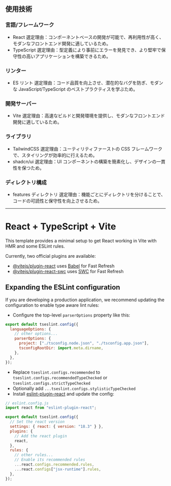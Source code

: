 ## 使用技術

### 言語/フレームワーク

- React
  選定理由：コンポーネントベースの開発が可能で、再利用性が高く、モダンなフロントエンド開発に適しているため。
- TypeScript
  選定理由：型定義により事前にエラーを発見でき、より堅牢で保守性の高いアプリケーションを構築できるため。

### リンター

- ES リント
  選定理由：コード品質を向上させ、潜在的なバグを防ぎ、モダンな JavaScript/TypeScript のベストプラクティスを学ぶため。

### 開発サーバー

- Vite
  選定理由：高速なビルドと開発環境を提供し、モダンなフロントエンド開発に適しているため。

### ライブラリ

- TailwindCSS
  選定理由：ユーティリティファーストの CSS フレームワークで、スタイリングが効率的に行えるため。
- shadcn/ui
  選定理由：UI コンポーネントの構築を簡素化し、デザインの一貫性を保つため。

### ディレクトリ構成

- features ディレクトリ
  選定理由：機能ごとにディレクトリを分けることで、コードの可読性と保守性を向上させるため。

---

# React + TypeScript + Vite

This template provides a minimal setup to get React working in Vite with HMR and some ESLint rules.

Currently, two official plugins are available:

- [@vitejs/plugin-react](https://github.com/vitejs/vite-plugin-react/blob/main/packages/plugin-react/README.md) uses [Babel](https://babeljs.io/) for Fast Refresh
- [@vitejs/plugin-react-swc](https://github.com/vitejs/vite-plugin-react-swc) uses [SWC](https://swc.rs/) for Fast Refresh

## Expanding the ESLint configuration

If you are developing a production application, we recommend updating the configuration to enable type aware lint rules:

- Configure the top-level `parserOptions` property like this:

```js
export default tseslint.config({
  languageOptions: {
    // other options...
    parserOptions: {
      project: ["./tsconfig.node.json", "./tsconfig.app.json"],
      tsconfigRootDir: import.meta.dirname,
    },
  },
});
```

- Replace `tseslint.configs.recommended` to `tseslint.configs.recommendedTypeChecked` or `tseslint.configs.strictTypeChecked`
- Optionally add `...tseslint.configs.stylisticTypeChecked`
- Install [eslint-plugin-react](https://github.com/jsx-eslint/eslint-plugin-react) and update the config:

```js
// eslint.config.js
import react from "eslint-plugin-react";

export default tseslint.config({
  // Set the react version
  settings: { react: { version: "18.3" } },
  plugins: {
    // Add the react plugin
    react,
  },
  rules: {
    // other rules...
    // Enable its recommended rules
    ...react.configs.recommended.rules,
    ...react.configs["jsx-runtime"].rules,
  },
});
```
